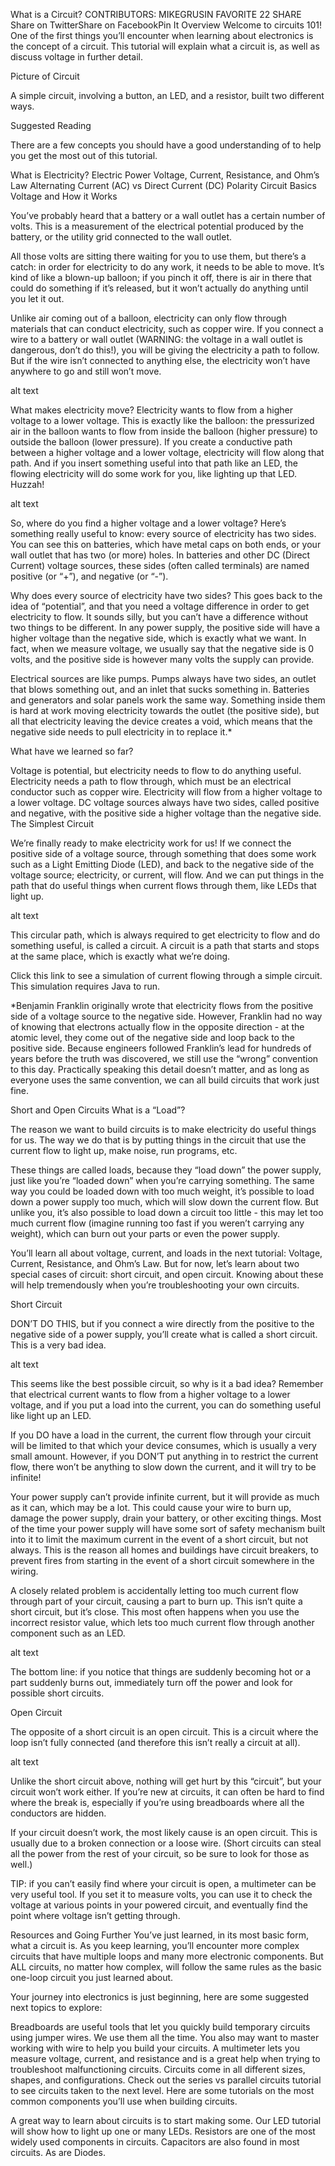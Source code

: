 What is a Circuit?
CONTRIBUTORS:   MIKEGRUSIN
 FAVORITE 22  SHARE Share on TwitterShare on FacebookPin It
Overview
Welcome to circuits 101! One of the first things you’ll encounter when learning about electronics is the concept of a circuit. This tutorial will explain what a circuit is, as well as discuss voltage in further detail.

Picture of Circuit

A simple circuit, involving a button, an LED, and a resistor, built two different ways.

Suggested Reading

There are a few concepts you should have a good understanding of to help you get the most out of this tutorial.

What is Electricity?
Electric Power
Voltage, Current, Resistance, and Ohm’s Law
Alternating Current (AC) vs Direct Current (DC)
Polarity
Circuit Basics
Voltage and How it Works

You’ve probably heard that a battery or a wall outlet has a certain number of volts. This is a measurement of the electrical potential produced by the battery, or the utility grid connected to the wall outlet.

All those volts are sitting there waiting for you to use them, but there’s a catch: in order for electricity to do any work, it needs to be able to move. It’s kind of like a blown-up balloon; if you pinch it off, there is air in there that could do something if it’s released, but it won’t actually do anything until you let it out.

Unlike air coming out of a balloon, electricity can only flow through materials that can conduct electricity, such as copper wire. If you connect a wire to a battery or wall outlet (WARNING: the voltage in a wall outlet is dangerous, don’t do this!), you will be giving the electricity a path to follow. But if the wire isn’t connected to anything else, the electricity won’t have anywhere to go and still won’t move.

alt text

What makes electricity move? Electricity wants to flow from a higher voltage to a lower voltage. This is exactly like the balloon: the pressurized air in the balloon wants to flow from inside the balloon (higher pressure) to outside the balloon (lower pressure). If you create a conductive path between a higher voltage and a lower voltage, electricity will flow along that path. And if you insert something useful into that path like an LED, the flowing electricity will do some work for you, like lighting up that LED. Huzzah!

alt text

So, where do you find a higher voltage and a lower voltage? Here’s something really useful to know: every source of electricity has two sides. You can see this on batteries, which have metal caps on both ends, or your wall outlet that has two (or more) holes. In batteries and other DC (Direct Current) voltage sources, these sides (often called terminals) are named positive (or “+”), and negative (or “-”).

Why does every source of electricity have two sides? This goes back to the idea of “potential”, and that you need a voltage difference in order to get electricity to flow. It sounds silly, but you can’t have a difference without two things to be different. In any power supply, the positive side will have a higher voltage than the negative side, which is exactly what we want. In fact, when we measure voltage, we usually say that the negative side is 0 volts, and the positive side is however many volts the supply can provide.

Electrical sources are like pumps. Pumps always have two sides, an outlet that blows something out, and an inlet that sucks something in. Batteries and generators and solar panels work the same way. Something inside them is hard at work moving electricity towards the outlet (the positive side), but all that electricity leaving the device creates a void, which means that the negative side needs to pull electricity in to replace it.*

What have we learned so far?

Voltage is potential, but electricity needs to flow to do anything useful.
Electricity needs a path to flow through, which must be an electrical conductor such as copper wire.
Electricity will flow from a higher voltage to a lower voltage.
DC voltage sources always have two sides, called positive and negative, with the positive side a higher voltage than the negative side.
The Simplest Circuit

We’re finally ready to make electricity work for us! If we connect the positive side of a voltage source, through something that does some work such as a Light Emitting Diode (LED), and back to the negative side of the voltage source; electricity, or current, will flow. And we can put things in the path that do useful things when current flows through them, like LEDs that light up.

alt text

This circular path, which is always required to get electricity to flow and do something useful, is called a circuit. A circuit is a path that starts and stops at the same place, which is exactly what we’re doing.

Click this link to see a simulation of current flowing through a simple circuit. This simulation requires Java to run.

*Benjamin Franklin originally wrote that electricity flows from the positive side of a voltage source to the negative side. However, Franklin had no way of knowing that electrons actually flow in the opposite direction - at the atomic level, they come out of the negative side and loop back to the positive side. Because engineers followed Franklin’s lead for hundreds of years before the truth was discovered, we still use the “wrong” convention to this day. Practically speaking this detail doesn’t matter, and as long as everyone uses the same convention, we can all build circuits that work just fine.

Short and Open Circuits
What is a “Load”?

The reason we want to build circuits is to make electricity do useful things for us. The way we do that is by putting things in the circuit that use the current flow to light up, make noise, run programs, etc.

These things are called loads, because they “load down” the power supply, just like you’re “loaded down” when you’re carrying something. The same way you could be loaded down with too much weight, it’s possible to load down a power supply too much, which will slow down the current flow. But unlike you, it’s also possible to load down a circuit too little - this may let too much current flow (imagine running too fast if you weren’t carrying any weight), which can burn out your parts or even the power supply.

You’ll learn all about voltage, current, and loads in the next tutorial: Voltage, Current, Resistance, and Ohm’s Law. But for now, let’s learn about two special cases of circuit: short circuit, and open circuit. Knowing about these will help tremendously when you’re troubleshooting your own circuits.

Short Circuit

DON’T DO THIS, but if you connect a wire directly from the positive to the negative side of a power supply, you’ll create what is called a short circuit. This is a very bad idea.

alt text

This seems like the best possible circuit, so why is it a bad idea? Remember that electrical current wants to flow from a higher voltage to a lower voltage, and if you put a load into the current, you can do something useful like light up an LED.

If you DO have a load in the current, the current flow through your circuit will be limited to that which your device consumes, which is usually a very small amount. However, if you DON’T put anything in to restrict the current flow, there won’t be anything to slow down the current, and it will try to be infinite!

Your power supply can’t provide infinite current, but it will provide as much as it can, which may be a lot. This could cause your wire to burn up, damage the power supply, drain your battery, or other exciting things. Most of the time your power supply will have some sort of safety mechanism built into it to limit the maximum current in the event of a short circuit, but not always. This is the reason all homes and buildings have circuit breakers, to prevent fires from starting in the event of a short circuit somewhere in the wiring.

A closely related problem is accidentally letting too much current flow through part of your circuit, causing a part to burn up. This isn’t quite a short circuit, but it’s close. This most often happens when you use the incorrect resistor value, which lets too much current flow through another component such as an LED.

alt text

The bottom line: if you notice that things are suddenly becoming hot or a part suddenly burns out, immediately turn off the power and look for possible short circuits.

Open Circuit

The opposite of a short circuit is an open circuit. This is a circuit where the loop isn’t fully connected (and therefore this isn’t really a circuit at all).

alt text

Unlike the short circuit above, nothing will get hurt by this “circuit”, but your circuit won’t work either. If you’re new at circuits, it can often be hard to find where the break is, especially if you’re using breadboards where all the conductors are hidden.

If your circuit doesn’t work, the most likely cause is an open circuit. This is usually due to a broken connection or a loose wire. (Short circuits can steal all the power from the rest of your circuit, so be sure to look for those as well.)

TIP: if you can’t easily find where your circuit is open, a multimeter can be very useful tool. If you set it to measure volts, you can use it to check the voltage at various points in your powered circuit, and eventually find the point where voltage isn’t getting through.

Resources and Going Further
You’ve just learned, in its most basic form, what a circuit is. As you keep learning, you’ll encounter more complex circuits that have multiple loops and many more electronic components. But ALL circuits, no matter how complex, will follow the same rules as the basic one-loop circuit you just learned about.

Your journey into electronics is just beginning, here are some suggested next topics to explore:

Breadboards are useful tools that let you quickly build temporary circuits using jumper wires. We use them all the time. You also may want to master working with wire to help you build your circuits.
A multimeter lets you measure voltage, current, and resistance and is a great help when trying to troubleshoot malfunctioning circuits.
Circuits come in all different sizes, shapes, and configurations. Check out the series vs parallel circuits tutorial to see circuits taken to the next level.
Here are some tutorials on the most common components you’ll use when building circuits.

A great way to learn about circuits is to start making some. Our LED tutorial will show how to light up one or many LEDs.
Resistors are one of the most widely used components in circuits.
Capacitors are also found in most circuits. As are Diodes.
